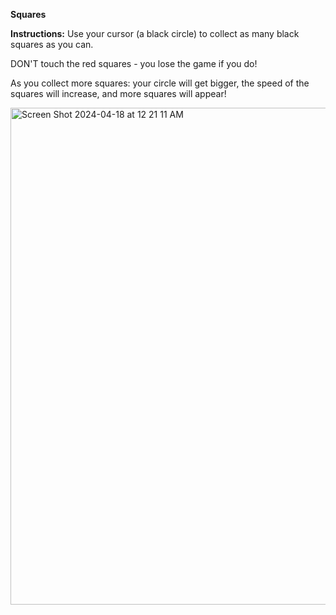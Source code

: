 **Squares** 

**Instructions:**
Use your cursor (a black circle) to collect as many black squares as you can. 

DON'T touch the red squares - you lose the game if you do! 

As you collect more squares: your circle will get bigger, the speed of the squares will increase, and more squares will appear!

<img width="795" alt="Screen Shot 2024-04-18 at 12 21 11 AM" src="https://github.com/samarasaquib00/SquaresGame/assets/46725759/10fa69b1-d137-44c0-ba2e-746d02d2010a" border: black>
